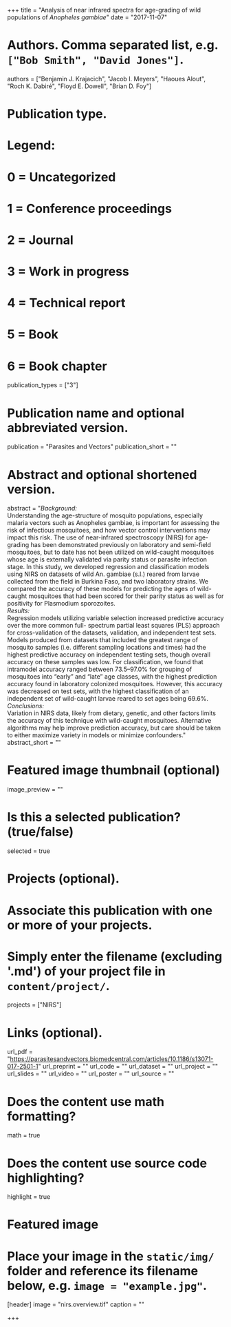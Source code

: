 +++
title = "Analysis of near infrared spectra for age-grading of wild populations of *Anopheles gambiae*"
date = "2017-11-07"

# Authors. Comma separated list, e.g. `["Bob Smith", "David Jones"]`.
authors = ["Benjamin J. Krajacich", "Jacob I. Meyers", "Haoues Alout", "Roch K. Dabiré", "Floyd E. Dowell", "Brian D. Foy"]

# Publication type.
# Legend:
# 0 = Uncategorized
# 1 = Conference proceedings
# 2 = Journal
# 3 = Work in progress
# 4 = Technical report
# 5 = Book
# 6 = Book chapter
publication_types = ["3"]

# Publication name and optional abbreviated version.
publication = "Parasites and Vectors"
publication_short = ""

# Abstract and optional shortened version.
abstract = "*Background:* <br /> Understanding the age-structure of mosquito populations, especially malaria vectors such as Anopheles gambiae, is important for assessing the risk of infectious mosquitoes, and how vector control interventions may impact this risk. The use of near-infrared spectroscopy (NIRS) for age-grading has been demonstrated previously on laboratory and semi-field mosquitoes, but to date has not been utilized on wild-caught mosquitoes whose age is externally validated via parity status or parasite infection stage. In this study, we developed regression and classification models using NIRS on datasets of wild An. gambiae (s.l.) reared from larvae collected from the field in Burkina Faso, and two laboratory strains. We compared the accuracy of these models for predicting the ages of wild-caught mosquitoes that had been scored for their parity status as well as for positivity for Plasmodium sporozoites.<br />*Results:* <br />Regression models utilizing variable selection increased predictive accuracy over the more common full- spectrum partial least squares (PLS) approach for cross-validation of the datasets, validation, and independent test sets. Models produced from datasets that included the greatest range of mosquito samples (i.e. different sampling locations and times) had the highest predictive accuracy on independent testing sets, though overall accuracy on these samples was low. For classification, we found that intramodel accuracy ranged between 73.5–97.0% for grouping of mosquitoes into “early” and “late” age classes, with the highest prediction accuracy found in laboratory colonized mosquitoes. However, this accuracy was decreased on test sets, with the highest classification of an independent set of wild-caught larvae reared to set ages being 69.6%.<br />*Conclusions:*<br /> Variation in NIRS data, likely from dietary, genetic, and other factors limits the accuracy of this technique with wild-caught mosquitoes. Alternative algorithms may help improve prediction accuracy, but care should be taken to either maximize variety in models or minimize confounders."
abstract_short = ""

# Featured image thumbnail (optional)
image_preview = ""

# Is this a selected publication? (true/false)
selected = true

# Projects (optional).
#   Associate this publication with one or more of your projects.
#   Simply enter the filename (excluding '.md') of your project file in `content/project/`.
projects = ["NIRS"]

# Links (optional).
url_pdf = "https://parasitesandvectors.biomedcentral.com/articles/10.1186/s13071-017-2501-1"
url_preprint = ""
url_code = ""
url_dataset = ""
url_project = ""
url_slides = ""
url_video = ""
url_poster = ""
url_source = ""

# Does the content use math formatting?
math = true

# Does the content use source code highlighting?
highlight = true

# Featured image
# Place your image in the `static/img/` folder and reference its filename below, e.g. `image = "example.jpg"`.
[header]
image = "nirs.overview.tif"
caption = ""

+++

